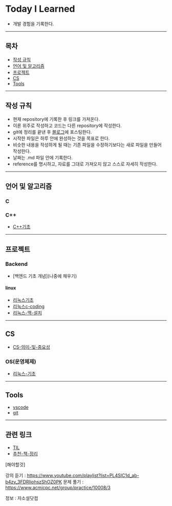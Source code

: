 # Today I Learned
* 개발 경험을 기록한다.

---

## 목차

* [작성 규칙](#작성-규칙)
* [언어 및 알고리즘](#언어-및-알고리즘)
* [프로젝트](#프로젝트)
* [CS](#CS)
* [Tools](#Tools)

---

## 작성 규칙

* 현재 repository에 기록한 후 링크를 가져온다.
* 이론 위주로 작성하고 코드는 다른 repository에 작성한다.
* git에 정리를 끝낸 후 [블로그](https://nali.tistory.com/)에 포스팅한다.
* 시작한 파일은 하루 안에 완성하는 것을 목표로 한다.
* 비슷한 내용을 작성하게 될 때는 기존 파일을 수정하기보다는 새로 파일을 만들어 작성한다.
* 날짜는 .md 파일 안에 기록한다.
* reference를 명시하고, 자료를 그대로 가져오지 않고 스스로 자세히 작성한다.

---

## 언어 및 알고리즘
### C
### C++
* [C++기초](https://github.com/defdahyun/TIL/language/_base.md)

---

## 프로젝트
### Backend
* [백엔드 기초 개념](나중에 채우기)
#### linux
* [리눅스기초](https://github.com/defdahyun/TIL/CS/OS/linux/linux_base.md)
* [리눅스c-coding](https://github.com/defdahyun/TIL/CS/OS/linux/linux_c_coding.md)
* [리눅스-맥-설치](https://github.com/defdahyun/TIL/CS/OS/linux/linux_c_coding.md)

---
## CS
* [CS-의미-및-중요성](https://github.com/defdahyun/TIL/CS/OS/linux/linux_base.md)
### OS(운영체제)
* [리눅스-기초](https://github.com/defdahyun/TIL/CS/OS/linux/linux_base.md)

---
## Tools
* [vscode](https://github.com/defwdahyun0/TIL/blob/main/Tools/vscode.md)
* [git](https://github.com/defdahyun/TIL/Tools/git.md)  

---
## 관련 링크
* [TIL](https://github.com/namjunemy/TIL)
* [추천-책-정리](https://github.com/peterhyun1234/2021_winter_DJC/blob/main/week_1/files/recommended_books.md)

[해야할것]

강의 듣기 : https://www.youtube.com/playlist?list=PL4SIC1d_ab-b4zy_3FDRIiohszShOZ0PK
문제 풀기 : https://www.acmicpc.net/group/practice/10008/3

정보 : 자소설닷컴
